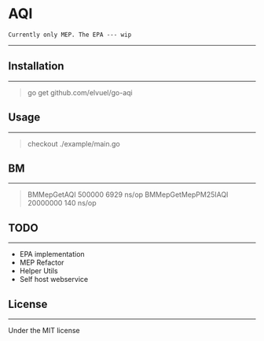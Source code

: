 # AQI
	Currently only MEP. The EPA --- wip
***

## Installation
***
> go get github.com/elvuel/go-aqi

## Usage
***
> checkout ./example/main.go

## BM
***
>	BMMepGetAQI	500000	6929 ns/op
>	BMMepGetMepPM25IAQI	20000000	140 ns/op

## TODO
***
* EPA implementation
* MEP Refactor
* Helper Utils
* Self host webservice

## License
***
Under the MIT license